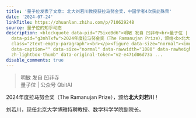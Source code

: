 ```yaml
---
title: '量子位发表了文章: 北大刘若川教授获拉马努金奖，中国学者4次获此殊荣'
date: '2024-07-24'
linkTitle: https://zhuanlan.zhihu.com/p/710629248
source: 量子位的知乎动态
description: <blockquote data-pid="75ixeBd6">明敏 发自 凹非寺<br>量子位 | 公众号 QbitAI</blockquote><p
  data-pid="g3nhTxfw">2024年度拉马努金奖（The Ramanujan Prize），颁给<b>北大刘若川</b>！</p><p data-pid="eRGcpLpN">刘若川，现任北京大学博雅特聘教授、数学科学学院副院长。</p><p
  class="ztext-empty-paragraph"><br></p><figure data-size="normal"><img src="https://pic1.zhimg.com/v2-e471d06d73a87fd9e46bcc8fc0edece4.jpg"
  data-caption="" data-size="normal" data-rawwidth="1080" data-rawheight="608" class="origin_image
  zh-lightbox-thumb" data-original-token="v2-e471d06d73a ...
disable_comments: true
---
```

<blockquote data-pid="75ixeBd6">明敏 发自 凹非寺<br>量子位 | 公众号 QbitAI</blockquote><p data-pid="g3nhTxfw">2024年度拉马努金奖（The Ramanujan Prize），颁给<b>北大刘若川</b>！</p><p data-pid="eRGcpLpN">刘若川，现任北京大学博雅特聘教授、数学科学学院副院长。</p><p class="ztext-empty-paragraph"><br></p><figure data-size="normal"><img src="https://pic1.zhimg.com/v2-e471d06d73a87fd9e46bcc8fc0edece4.jpg" data-caption="" data-size="normal" data-rawwidth="1080" data-rawheight="608" class="origin_image zh-lightbox-thumb" data-original-token="v2-e471d06d73a ...